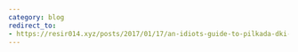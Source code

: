 ```yaml
---
category: blog
redirect_to:
- https://resir014.xyz/posts/2017/01/17/an-idiots-guide-to-pilkada-dki-2017/
---
```

